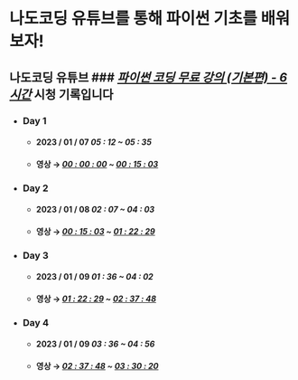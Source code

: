 # 나도코딩 유튜브를 통해 파이썬 기초를 배워보자!

## 나도코딩 유튜브 ### _[파이썬 코딩 무료 강의 (기본편) - 6시간](https://youtu.be/kWiCuklohdY)_ 시청 기록입니다

* ### **Day 1**
  * #### 2023 / 01 / 07 _05 : 12 ~ 05 : 35_ 
  * #### 영상 → **_[00 : 00 : 00](https://youtu.be/kWiCuklohdY?t=0) ~ [00 : 15 : 03](https://youtu.be/kWiCuklohdY?t=903)_**

* ### **Day 2**
  * #### 2023 / 01 / 08 _02 : 07 ~ 04 : 03_
  * #### 영상 → **_[00 : 15 : 03](https://youtu.be/kWiCuklohdY?t=903) ~ [01 : 22 : 29](https://youtu.be/kWiCuklohdY?t=4949)_**

* ### **Day 3**
  * #### 2023 / 01 / 09 _01 : 36 ~ 04 : 02_ 
  * #### 영상 → **_[01 : 22 : 29](https://youtu.be/kWiCuklohdY?t=4949) ~ [02 : 37 : 48](https://youtu.be/kWiCuklohdY?t=9468)_**

* ### **Day 4**
  * #### 2023 / 01 / 09 _03 : 36 ~ 04 : 56_ 
  * #### 영상 → **_[02 : 37 : 48](https://youtu.be/kWiCuklohdY?t=9468) ~ [03 : 30 : 20](https://youtu.be/kWiCuklohdY?t=12620)_**